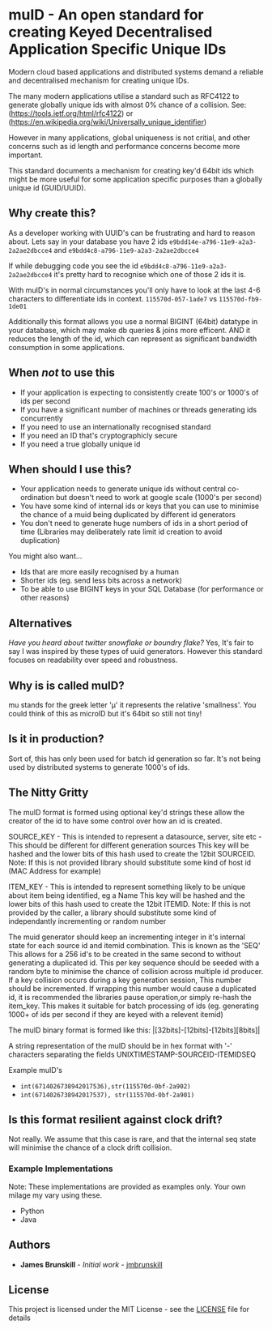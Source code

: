 # muID - An open standard for creating Keyed Decentralised Application Specific Unique IDs

Modern cloud based applications and distributed systems demand a reliable and decentralised mechanism for creating unique IDs.

The many modern applications utilise a standard such as RFC4122 to generate globally unique ids with almost 0% chance of a collision. 
See: (https://tools.ietf.org/html/rfc4122) or (https://en.wikipedia.org/wiki/Universally_unique_identifier)

However in many applications, global uniqueness is not critial, and other concerns such as id length and performance concerns become more important.

This standard documents a mechanism for creating key'd 64bit ids which might be more useful for some application specific purposes than a globally unique id (GUID/UUID).

## Why create this?

As a developer working with UUID's can be frustrating and hard to reason about.
Lets say in your database you have 2 ids `e9bdd14e-a796-11e9-a2a3-2a2ae2dbcce4` and `e9bdd4c8-a796-11e9-a2a3-2a2ae2dbcce4`

If while debugging code you see the id `e9bdd4c8-a796-11e9-a2a3-2a2ae2dbcce4` it's pretty hard to recognise which one of those 2 ids it is.

With muID's in normal circumstances you'll only have to look at the last 4-6 characters to differentiate ids in context. `115570d-057-1ade7` vs `115570d-fb9-1de01`

Additionally this format allows you use a normal BIGINT (64bit) datatype in your database, which may make db queries & joins more efficent.
AND it reduces the length of the id, which can represent as significant bandwidth consumption in some applications.

## When *not* to use this
* If your application is expecting to consistently create 100's or 1000's of ids per second
* If you have a significant number of machines or threads generating ids concurrently
* If you need to use an internationally recognised standard
* If you need an ID that's cryptographicly secure
* If you need a true globally unique id

## When should I use this?
* Your application needs to generate unique ids without central co-ordination but doesn't need to work at google scale (1000's per second)
* You have some kind of internal ids or keys that you can use to minimise the chance of a muid being duplicated by different id generators
* You don't need to generate huge numbers of ids in a short period of time (Libraries may deliberately rate limit id creation to avoid duplication)

You might also want...
* Ids that are more easily recognised by a human
* Shorter ids (eg. send less bits across a network)
* To be able to use BIGINT keys in your SQL Database (for performance or other reasons)

## Alternatives
_Have you heard about twitter snowflake or boundry flake?_
Yes, It's fair to say I was inspired by these types of uuid generators.
However this standard focuses on readability over speed and robustness.

## Why is is called muID?
mu stands for the greek letter 'μ' it represents the relative 'smallness'.
You could think of this as microID but it's 64bit so still not tiny!

## Is it in production?
Sort of, this has only been used for batch id generation so far. It's not being used by distributed systems to generate 1000's of ids.

## The Nitty Gritty

The muID format is formed using optional key'd strings these allow the creator of the id to have some control over how an id is created.

SOURCE_KEY - This is intended to represent a datasource, server, site etc - This should be different for different generation sources
This key will be hashed and the lower bits of this hash used to create the 12bit SOURCEID.
Note: If this is not provided library should substitute some kind of host id (MAC Address for example)

ITEM_KEY - This is intended to represent something likely to be unique about item being identified, eg a Name
This key will be hashed and the lower bits of this hash used to create the 12bit ITEMID.
Note: If this is not provided by the caller, a library should substitute some kind of independantly incrementing or random number

The muid generator should keep an incrementing integer in it's internal state for each source id and itemid combination. 
This is known as the 'SEQ'
This allows for a 256 id's to be created in the same second to without generating a duplicated id.
This per key sequence should be seeded with a random byte to minimise the chance of collision across multiple id producer.
If a key collision occurs during a key generation session, This number should be incremented. If wrapping this number would cause a duplicated id, it is recommended the libraries pause operation,or simply re-hash the item_key.
This makes it suitable for batch processing of ids (eg. generating 1000+ of ids per second if they are keyed with a relevent itemid)

The muID binary format is formed like this:
|<UNIXTIMESTAMP>[32bits]-<SOURCEID>[12bits]-<ITEMID>[12bits]<SEQ>[8bits]|

A string representation of the muID should be in hex format with '-' characters separating the fields UNIXTIMESTAMP-SOURCEID-ITEMIDSEQ

Example muID's
* `int(6714026738942017536),str(115570d-0bf-2a902)`
* `int(6714026738942017537), str(115570d-0bf-2a901)`


## Is this format resilient against clock drift?
Not really. We assume that this case is rare, and that the internal seq state will minimise the chance of a clock drift collision.

### Example Implementations

Note: These implementations are provided as examples only. Your own milage my vary using these.
* Python
* Java


## Authors

* **James Brunskill** - *Initial work* - [jmbrunskill](https://github.com/jmbrunskill)

## License

This project is licensed under the MIT License - see the [LICENSE](LICENSE) file for details